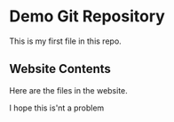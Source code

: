 # Demo Git Repository

This is my first file in this repo.

## Website Contents

Here are the files in the website.

I hope this is'nt a problem